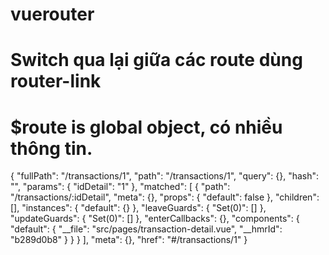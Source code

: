 # vuerouter
# Switch qua lại giữa các route dùng router-link
# $route is global object, có nhiều thông tin.
{
  "fullPath": "/transactions/1",
  "path": "/transactions/1",
  "query": {},
  "hash": "",
  "params": {
    "idDetail": "1"
  },
  "matched": [
    {
      "path": "/transactions/:idDetail",
      "meta": {},
      "props": {
        "default": false
      },
      "children": [],
      "instances": {
        "default": {}
      },
      "leaveGuards": {
        "Set(0)": []
      },
      "updateGuards": {
        "Set(0)": []
      },
      "enterCallbacks": {},
      "components": {
        "default": {
          "__file": "src/pages/transaction-detail.vue",
          "__hmrId": "b289d0b8"
        }
      }
    }
  ],
  "meta": {},
  "href": "#/transactions/1"
}
